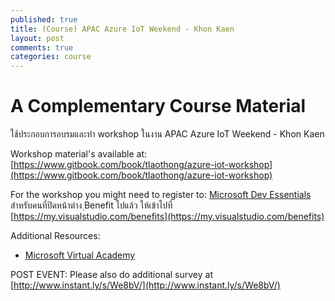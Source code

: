 ```yaml
---
published: true
title: (Course) APAC Azure IoT Weekend - Khon Kaen
layout: post
comments: true
categories: course
---
```


# A Complementary Course Material
ใช้ประกอบการอบรมและทำ workshop ในงาน APAC Azure IoT Weekend - Khon Kaen

<!-- break -->

Workshop material's available at: [https://www.gitbook.com/book/tlaothong/azure-iot-workshop](https://www.gitbook.com/book/tlaothong/azure-iot-workshop)

For the workshop you might need to register to: [Microsoft Dev Essentials](http://aka.ms/vsdevhelp)
สำหรับคนที่ปิดหน้าต่าง ฺBenefit ไปแล้ว ให้เข้าไปที่ [https://my.visualstudio.com/benefits](https://my.visualstudio.com/benefits)

Additional Resources:
* [Microsoft Virtual Academy](https://mva.microsoft.com/)

POST EVENT:
Please also do additional survey at [http://www.instant.ly/s/We8bV/](http://www.instant.ly/s/We8bV/)
